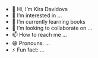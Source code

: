 - 👋 Hi, I’m Kira Davidova
- 👀 I’m interested in ...
- 🌱 I’m currently learning books
- 💞️ I’m looking to collaborate on ...
- 📫 How to reach me ...
- 😄 Pronouns: ...
- ⚡ Fun fact: ...

<!---
KiraLove01/KiraLove01 is a ✨ special ✨ repository because its `README.md` (this file) appears on your GitHub profile.
You can click the Preview link to take a look at your changes.
--->
